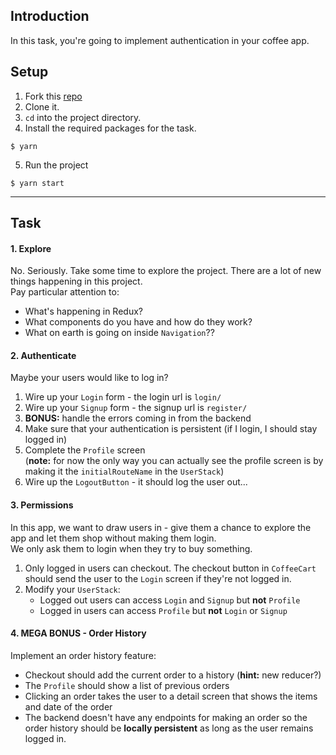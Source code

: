 ## Introduction

In this task, you're going to implement authentication in your coffee app.

## Setup

1. Fork this [repo](https://github.com/JoinCODED/RN4-CoffeeShop-Redux-Authentication)
2. Clone it.
3. `cd` into the project directory.
4. Install the required packages for the task.

```shell
$ yarn
```

5. Run the project

```shell
$ yarn start
```

---

## Task

#### 1. Explore

No. Seriously. Take some time to explore the project. There are a lot of new things happening in this project.  
Pay particular attention to:

- What's happening in Redux?
- What components do you have and how do they work?
- What on earth is going on inside `Navigation`??

#### 2. Authenticate

Maybe your users would like to log in?

1. Wire up your `Login` form - the login url is `login/`
2. Wire up your `Signup` form - the signup url is `register/`
3. **BONUS:** handle the errors coming in from the backend
4. Make sure that your authentication is persistent (if I login, I should stay logged in)
5. Complete the `Profile` screen  
   (**note:** for now the only way you can actually see the profile screen is by making it the `initialRouteName` in the `UserStack`)
6. Wire up the `LogoutButton` - it should log the user out...

#### 3. Permissions

In this app, we want to draw users in - give them a chance to explore the app and let them shop without making them login.  
We only ask them to login when they try to buy something.

1. Only logged in users can checkout. The checkout button in `CoffeeCart` should send the user to the `Login` screen if they're not logged in.
2. Modify your `UserStack`:
   - Logged out users can access `Login` and `Signup` but **not** `Profile`
   - Logged in users can access `Profile` but **not** `Login` or `Signup`

#### 4. MEGA BONUS - Order History

Implement an order history feature:

- Checkout should add the current order to a history (**hint:** new reducer?)
- The `Profile` should show a list of previous orders
- Clicking an order takes the user to a detail screen that shows the items and date of the order
- The backend doesn't have any endpoints for making an order so the order history should be **locally persistent** as long as the user remains logged in.
